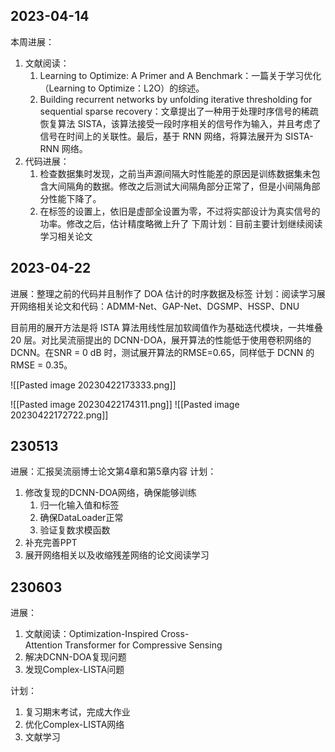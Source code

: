 ## 2023-04-14

本周进展：
1. 文献阅读：
	1. Learning to Optimize: A Primer and A Benchmark：一篇关于学习优化（Learning to Optimize：L2O）的综述。
	2. Building recurrent networks by unfolding iterative thresholding for sequential sparse recovery：文章提出了一种用于处理时序信号的稀疏恢复算法 SISTA，该算法接受一段时序相关的信号作为输入，并且考虑了信号在时间上的关联性。最后，基于 RNN 网络，将算法展开为 SISTA-RNN 网络。
2. 代码进展：
	1. 检查数据集时发现，之前当声源间隔大时性能差的原因是训练数据集未包含大间隔角的数据。修改之后测试大间隔角部分正常了，但是小间隔角部分性能下降了。
	2. 在标签的设置上，依旧是虚部全设置为零，不过将实部设计为真实信号的功率。修改之后，估计精度略微上升了
下周计划：目前主要计划继续阅读学习相关论文
 
## 2023-04-22

进展：整理之前的代码并且制作了 DOA 估计的时序数据及标签
计划：阅读学习展开网络相关论文和代码：ADMM-Net、GAP-Net、DGSMP、HSSP、DNU

目前用的展开方法是将 ISTA 算法用线性层加软阈值作为基础迭代模块，一共堆叠 20 层。对比吴流丽提出的 DCNN-DOA，展开算法的性能低于使用卷积网络的DCNN。在SNR = 0 dB 时，测试展开算法的RMSE=0.65，同样低于 DCNN 的 RMSE = 0.35。

![[Pasted image 20230422173333.png]]

![[Pasted image 20230422174311.png]]
![[Pasted image 20230422172722.png]]

## 230513

进展：汇报吴流丽博士论文第4章和第5章内容
计划：
1. 修改复现的DCNN-DOA网络，确保能够训练
	1. 归一化输入值和标签
	2. 确保DataLoader正常
	3. 验证复数求模函数
2. 补充完善PPT
3. 展开网络相关以及收缩残差网络的论文阅读学习

## 230603

进展：
1. 文献阅读：Optimization-Inspired Cross-Attention Transformer for Compressive Sensing
2. 解决DCNN-DOA复现问题
3. 发现Complex-LISTA问题

计划：
1. 复习期末考试，完成大作业
2. 优化Complex-LISTA网络
3. 文献学习

